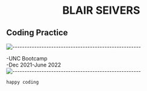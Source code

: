 # <p align="center"> BLAIR SEIVERS
## Coding Practice

![-----------------------------------------------------](https://raw.githubusercontent.com/andreasbm/readme/master/assets/lines/rainbow.png)

-UNC Bootcamp<br>
-Dec 2021-June 2022<br>
![-----------------------------------------------------](https://raw.githubusercontent.com/andreasbm/readme/master/assets/lines/rainbow.png)


`happy coding`